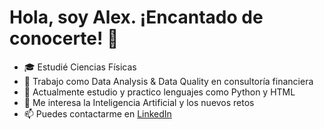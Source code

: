 
# Hola, soy Alex. ¡Encantado de conocerte! 👋 
- 🎓 Estudié Ciencias Físicas
- 💼 Trabajo como Data Analysis & Data Quality en consultoría financiera 
- 🌱 Actualmente estudio y practico lenguajes como Python y HTML
- 👀 Me interesa la Inteligencia Artificial y los nuevos retos
- 📫 Puedes contactarme en [LinkedIn](https://www.linkedin.com/in/alejandrocasares/)
 
<!---
AlejandroCasares/AlejandroCasares is a ✨ special ✨ repository because its `README.md` (this file) appears on your GitHub profile.
You can click the Preview link to take a look at your changes.
--->
